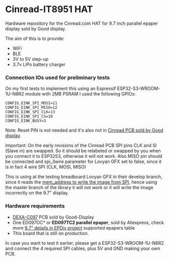 # Cinread-IT8951 HAT

Hardware repository for the Cinread.com HAT for 9.7 inch parallel epaper display sold by Good display. 

The aim of this is to provide:

- WiFi
- BLE
- 3V to 5V step-up
- 3.7v LiPo battery charger

### Connection IOs used for preliminary tests

On my first tests to implement this using an Espressif ESP32-S3-WROOM-1U-N8R2 module with 2MB PSRAM I used the following GPIOs:

```
CONFIG_EINK_SPI_MOSI=11
CONFIG_EINK_SPI_MISO=12
CONFIG_EINK_SPI_CLK=13
CONFIG_EINK_SPI_CS=10
CONFIG_EINK_BUSY=3
```

Note: Reset PIN is not needed and it's also not in [Cinread PCB sold by Good display](https://www.good-display.com/product/425.html).

Important: On the early revisions of the Cinread PCB SPI pins CLK and SI (Slave in) are swapped. So it should be relabeled or swapped by you when you connect it to ESP32S3, otherwise it will not work. Also MISO pin should be connected and spi_3wire parameter for Lovyan GFX set to false, since it is in fact 4 wire SPI (CLK, MOSI, MISO)

This is using at the testing breadboard Lovyan GFX in their develop branch, since it reads the [mem_address to write the image from SPI](https://github.com/lovyan03/LovyanGFX/issues/242), hence using the master branch of the library it will not work or it will write the image incorrectly on the 9.7" display.

### Hardware requirements

- [DEXA-C097](https://www.good-display.com/product/425.html) PCB sold by Good-Display
- One ED097OC* or **ED097TC2 parallel epaper**, sold by Aliexpress, check more [9.7" details in EPDiy project](https://github.com/vroland/epdiy#join-the-discussion) supported epapers table
- This board that is still on production.

In case you want to test it earlier, please get a ESP32-S3-WROOM-1U-N8R2 and connect the 4 required SPI cables, plus 5V and GND making your own PCB.
